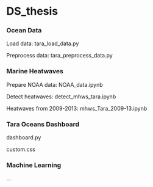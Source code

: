 # DS_thesis

### Ocean Data
Load data: tara_load_data.py

Preprocess data: tara_preprocess_data.py

### Marine Heatwaves
Prepare NOAA data: NOAA_data.ipynb

Detect heatwaves: detect_mhws_tara.ipynb

Heatwaves from 2009-2013: mhws_Tara_2009-13.ipynb

### Tara Oceans Dashboard
dashboard.py

custom.css

### Machine Learning
...
